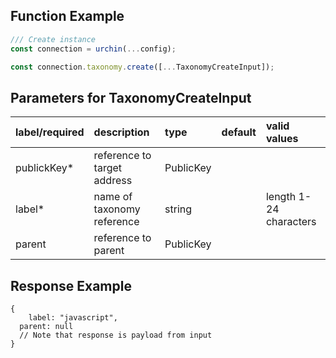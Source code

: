 ## Function Example

```javascript JavaScript
/// Create instance
const connection = urchin(...config); 

const connection.taxonomy.create([...TaxonomyCreateInput]);


```

## Parameters for TaxonomyCreateInput

| label/required | description                | type      | default | valid values           |
| :------------- | :------------------------- | :-------- | :------ | :--------------------- |
| publickKey*    | reference to target address| PublicKey |         |                        |
| label\*        | name of taxonomy reference | string    |         | length 1-24 characters |
| parent         | reference to parent        | PublicKey |         |                        |

## Response Example

```
{
	label: "javascript",
  parent: null
  // Note that response is payload from input
}
```